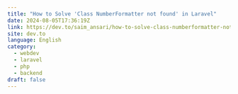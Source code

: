 ```yaml
---
title: "How to Solve 'Class NumberFormatter not found' in Laravel"
date: 2024-08-05T17:36:19Z
link: https://dev.to/saim_ansari/how-to-solve-class-numberformatter-not-found-in-laravel-156h?utm_medium=RSS&utm_source=news.12bit.vn
site: dev.to
language: English
category:
  - webdev
  - laravel
  - php
  - backend
draft: false
---
```

